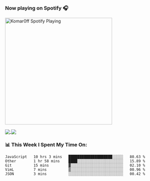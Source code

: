 ### Now playing on Spotify 🎧

[<img src="https://spotify-playing-puce.vercel.app/api/spotify" alt="Komar0ff Spotify Playing" width="350" />](https://open.spotify.com/user/s6zkxrrclsh72vtvdrqm8ttji)

<a href="https://github.com/Komar0ff/Komar0ff">
  <img align="center" src="https://github-readme-stats.vercel.app/api?username=Komar0ff&count_private=true&show_icons=true&line_height=27&count_private=true&theme=graywhite" />
</a>

<a href="https://github.com/Komar0ff?tab=repositories">
  <img align="center" src="https://github-readme-stats.vercel.app/api/top-langs/?username=Komar0ff&hide=css,html&theme=graywhite" />
</a>

### 📊 This Week I Spent My Time On:
<!--START_SECTION:waka-->
```text
JavaScript   10 hrs 3 mins   ████████████████████░░░░░   80.63 % 
Other        1 hr 58 mins    ████░░░░░░░░░░░░░░░░░░░░░   15.89 % 
Git          15 mins         ▓░░░░░░░░░░░░░░░░░░░░░░░░   02.10 % 
VimL         7 mins          ▒░░░░░░░░░░░░░░░░░░░░░░░░   00.96 % 
JSON         3 mins          ░░░░░░░░░░░░░░░░░░░░░░░░░   00.42 % 
```
<!--END_SECTION:waka-->
